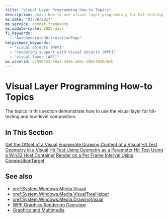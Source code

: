 ```yaml
---
title: "Visual Layer Programming How-to Topics"
description: Learn how to use visual layer programming for hit-testing and low-level composition in Windows Presentation Foundation (WPF).
ms.date: "03/30/2017"
ms.service: dotnet-framework
ms.update-cycle: 1825-days
f1_keywords:
  - "AutoGeneratedOrientationPage"
helpviewer_keywords:
  - "visual objects [WPF]"
  - "rendering support with Visual objects [WPF]"
  - "visual layer [WPF]"
ms.assetid: ac550423-60a3-43e6-a0bc-d65ef026e0cb
---
```

# Visual Layer Programming How-to Topics

The topics in this section demonstrate how to use the visual layer for hit-testing and low-level composition.

## In This Section

[Get the Offset of a Visual](how-to-get-the-offset-of-a-visual.md)
[Enumerate Drawing Content of a Visual](how-to-enumerate-drawing-content-of-a-visual.md)
[Hit Test Geometry in a Visual](how-to-hit-test-geometry-in-a-visual.md)
[Hit Test Using Geometry as a Parameter](how-to-hit-test-using-geometry-as-a-parameter.md)
[Hit Test Using a Win32 Host Container](how-to-hit-test-using-a-win32-host-container.md)
[Render on a Per Frame Interval Using CompositionTarget](how-to-render-on-a-per-frame-interval-using-compositiontarget.md)

## See also

- <xref:System.Windows.Media.Visual>
- <xref:System.Windows.Media.VisualTreeHelper>
- <xref:System.Windows.Media.DrawingVisual>
- [WPF Graphics Rendering Overview](wpf-graphics-rendering-overview.md)
- [Graphics and Multimedia](index.md)

